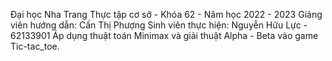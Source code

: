 Đại học Nha Trang
Thực tập cơ sở - Khóa 62 - Năm học 2022 - 2023
Giảng viên hướng dẫn: Cấn Thị Phượng
Sinh viên thực hiện: Nguyễn Hữu Lực - 62133901
Áp dụng thuật toán Minimax và giải thuật Alpha - Beta vào game Tic-tac_toe.
